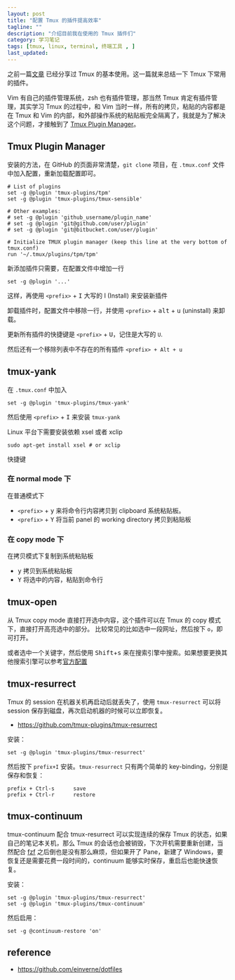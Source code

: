 ```yaml
---
layout: post
title: "配置 Tmux 的插件提高效率"
tagline: ""
description: "介绍目前我在使用的 Tmux 插件们"
category: 学习笔记
tags: [tmux, linux, terminal, 终端工具 , ]
last_updated:
---
```


之前一篇[文章](/post/2017/07/tmux-introduction.html) 已经分享过 Tmux 的基本使用。这一篇就来总结一下 Tmux 下常用的插件。

Vim 有自己的插件管理系统，zsh 也有插件管理，那当然 Tmux 肯定有插件管理，其实学习 Tmux 的过程中，和 Vim 当时一样，所有的拷贝，粘贴的内容都是在 Tmux 和 Vim 的内部，和外部操作系统的粘贴板完全隔离了，我就是为了解决这个问题，才接触到了 [Tmux Plugin Manager](https://github.com/tmux-plugins/tpm)。


## Tmux Plugin Manager

安装的方法，在 GitHub 的页面非常清楚，`git clone` 项目，在 `.tmux.conf` 文件中加入配置，重新加载配置即可。

    # List of plugins
    set -g @plugin 'tmux-plugins/tpm'
    set -g @plugin 'tmux-plugins/tmux-sensible'

    # Other examples:
    # set -g @plugin 'github_username/plugin_name'
    # set -g @plugin 'git@github.com/user/plugin'
    # set -g @plugin 'git@bitbucket.com/user/plugin'

    # Initialize TMUX plugin manager (keep this line at the very bottom of tmux.conf)
    run '~/.tmux/plugins/tpm/tpm'

新添加插件只需要，在配置文件中增加一行

    set -g @plugin '...'

这样，再使用 `<prefix>` + <kbd>I</kbd> 大写的 I (Install) 来安装新插件

卸载插件时，配置文件中移除一行，并使用 `<prefix>` + <kbd>alt</kbd> + <kbd>u</kbd> (uninstall) 来卸载。

更新所有插件的快捷键是 `<prefix>` + <kbd>U</kbd>，记住是大写的 `U`.

然后还有一个移除列表中不存在的所有插件 `<prefix> + Alt + u`

## tmux-yank

在 `.tmux.conf` 中加入

    set -g @plugin 'tmux-plugins/tmux-yank'

然后使用 `<prefix>` + <kbd>I</kbd> 来安装 `tmux-yank`

Linux 平台下需要安装依赖 xsel 或者 xclip

    sudo apt-get install xsel # or xclip

快捷键

### 在 normal mode 下
在普通模式下

- `<prefix>` + <kbd>y</kbd> 来将命令行内容拷贝到 clipboard 系统粘贴板。
- `<prefix>` + <kbd>Y</kbd> 将当前 panel 的 working directory 拷贝到粘贴板

### 在 copy mode 下
在拷贝模式下复制到系统粘贴板

- <kbd>y</kbd> 拷贝到系统粘贴板
- <kbd>Y</kbd> 将选中的内容，粘贴到命令行

## tmux-open
从 Tmux copy mode 直接打开选中内容，这个插件可以在 Tmux 的 copy 模式下，直接打开高亮选中的部分。
比较常见的比如选中一段网址，然后按下 `o`，即可打开。

或者选中一个关键字，然后使用 <kbd>Shift</kbd>+<kbd>s</kbd> 来在搜索引擎中搜索。如果想要更换其他搜索引擎可以参考[官方配置](https://github.com/tmux-plugins/tmux-open)

## tmux-resurrect
Tmux 的 session 在机器关机再启动后就丢失了，使用 `tmux-resurrect` 可以将 session 保存到磁盘，再次启动机器的时候可以立即恢复。

- <https://github.com/tmux-plugins/tmux-resurrect>

安装：

	set -g @plugin 'tmux-plugins/tmux-resurrect'

然后按下 `prefix+I` 安装。`tmux-resurrect` 只有两个简单的 key-binding，分别是保存和恢复：

	prefix + Ctrl-s      save
	prefix + Ctrl-r      restore

## tmux-continuum
tmux-continuum 配合 tmux-resurrect 可以实现连续的保存 Tmux 的状态，如果自己的笔记本关机，那么 Tmux 的会话也会被销毁，下次开机需要重新创建，当然配合 [fzf](/post/2019/08/fzf-usage.html) 之后倒也是没有那么麻烦，但如果开了 Pane，新建了 Windows，要恢复还是需要花费一段时间的，continuum 能够实时保存，重启后也能快速恢复。

安装：

	set -g @plugin 'tmux-plugins/tmux-resurrect'
	set -g @plugin 'tmux-plugins/tmux-continuum'

然后启用：

	set -g @continuum-restore 'on'

## reference

- <https://github.com/einverne/dotfiles>
